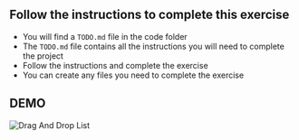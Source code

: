 ## Follow the instructions to complete this exercise
<!-- ... -->
- You will find a `TODO.md` file in the code folder
- The `TODO.md` file contains all the instructions you will need to complete the project
- Follow the instructions and complete the exercise
- You can create any files you need to complete the exercise

## DEMO

![Drag And Drop List](./drag-and-drop.gif)
